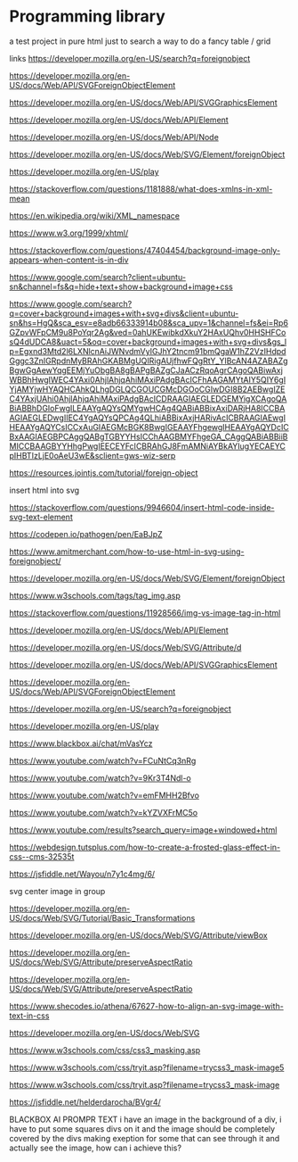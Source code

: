 # Programming library
a test project in pure html just to search a way to do a fancy table / grid

links
https://developer.mozilla.org/en-US/search?q=foreignobject

https://developer.mozilla.org/en-US/docs/Web/API/SVGForeignObjectElement

https://developer.mozilla.org/en-US/docs/Web/API/SVGGraphicsElement

https://developer.mozilla.org/en-US/docs/Web/API/Element

https://developer.mozilla.org/en-US/docs/Web/API/Node

https://developer.mozilla.org/en-US/docs/Web/SVG/Element/foreignObject

https://developer.mozilla.org/en-US/play

https://stackoverflow.com/questions/1181888/what-does-xmlns-in-xml-mean

https://en.wikipedia.org/wiki/XML_namespace

https://www.w3.org/1999/xhtml/

https://stackoverflow.com/questions/47404454/background-image-only-appears-when-content-is-in-div

https://www.google.com/search?client=ubuntu-sn&channel=fs&q=hide+text+show+background+image+css

https://www.google.com/search?q=cover+background+images+with+svg+divs&client=ubuntu-sn&hs=HgQ&sca_esv=e8adb66333914b08&sca_upv=1&channel=fs&ei=Rp6GZpvWFpCM9u8PoYqr2Ag&ved=0ahUKEwibkdXkuY2HAxUQhv0HHSHFCosQ4dUDCA8&uact=5&oq=cover+background+images+with+svg+divs&gs_lp=Egxnd3Mtd2l6LXNlcnAiJWNvdmVyIGJhY2tncm91bmQgaW1hZ2VzIHdpdGggc3ZnIGRpdnMyBRAhGKABMgUQIRigAUjfhwFQgRtY_YIBcAN4AZABAZgBgwGgAewYqgEEMjYuObgBA8gBAPgBAZgCJaACzRqoAgrCAgoQABiwAxjWBBhHwgIWEC4YAxi0AhjlAhjqAhiMAxiPAdgBAcICFhAAGAMYtAIY5QIY6gIYjAMYjwHYAQHCAhkQLhgDGLQCGOUCGMcDGOoCGIwDGI8B2AEBwgIZEC4YAxjUAhi0AhjlAhjqAhiMAxiPAdgBAcICDRAAGIAEGLEDGEMYigXCAgoQABiABBhDGIoFwgILEAAYgAQYsQMYgwHCAg4QABiABBixAxiDARjHA8ICCBAAGIAEGLEDwgIIEC4YgAQYsQPCAg4QLhiABBixAxjHARivAcICBRAAGIAEwgIHEAAYgAQYCsICCxAuGIAEGMcBGK8BwgIGEAAYFhgewgIHEAAYgAQYDcICBxAAGIAEGBPCAggQABgTGBYYHsICChAAGBMYFhgeGA_CAggQABiABBiiBMICCBAAGBYYHhgPwgIEECEYFcICBRAhGJ8FmAMNiAYBkAYIugYECAEYCpIHBTIzLjE0oAeU3wE&sclient=gws-wiz-serp

https://resources.jointjs.com/tutorial/foreign-object

insert html into svg

https://stackoverflow.com/questions/9946604/insert-html-code-inside-svg-text-element

https://codepen.io/pathogen/pen/EaBJpZ

https://www.amitmerchant.com/how-to-use-html-in-svg-using-foreignobject/

https://developer.mozilla.org/en-US/docs/Web/SVG/Element/foreignObject

https://www.w3schools.com/tags/tag_img.asp

https://stackoverflow.com/questions/11928566/img-vs-image-tag-in-html

https://developer.mozilla.org/en-US/docs/Web/API/Element

https://developer.mozilla.org/en-US/docs/Web/SVG/Attribute/d

https://developer.mozilla.org/en-US/docs/Web/API/SVGGraphicsElement

https://developer.mozilla.org/en-US/docs/Web/API/SVGForeignObjectElement

https://developer.mozilla.org/en-US/search?q=foreignobject

https://developer.mozilla.org/en-US/play

https://www.blackbox.ai/chat/mVasYcz

https://www.youtube.com/watch?v=FCuNtCq3nRg

https://www.youtube.com/watch?v=9Kr3T4Ndl-o

https://www.youtube.com/watch?v=emFMHH2Bfvo

https://www.youtube.com/watch?v=kYZVXFrMC5o

https://www.youtube.com/results?search_query=image+windowed+html

https://webdesign.tutsplus.com/how-to-create-a-frosted-glass-effect-in-css--cms-32535t


https://jsfiddle.net/Wayou/n7y1c4mg/6/

svg center image in group

https://developer.mozilla.org/en-US/docs/Web/SVG/Tutorial/Basic_Transformations

https://developer.mozilla.org/en-US/docs/Web/SVG/Attribute/viewBox

https://developer.mozilla.org/en-US/docs/Web/SVG/Attribute/preserveAspectRatio

https://developer.mozilla.org/en-US/docs/Web/SVG/Attribute/preserveAspectRatio

https://www.shecodes.io/athena/67627-how-to-align-an-svg-image-with-text-in-css

https://developer.mozilla.org/en-US/docs/Web/SVG

https://www.w3schools.com/css/css3_masking.asp

https://www.w3schools.com/css/tryit.asp?filename=trycss3_mask-image5

https://www.w3schools.com/css/tryit.asp?filename=trycss3_mask-image

https://jsfiddle.net/helderdarocha/BVgr4/

BLACKBOX AI PROMPR TEXT
i have an image in the background of a div, i have to put some squares divs on it and the image should be completely covered by the divs making exeption for some that can see through it and actually see the image, how can i achieve this?
